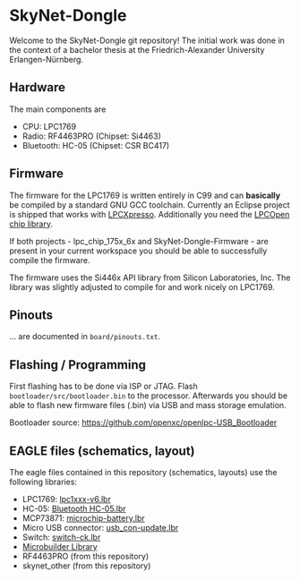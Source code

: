 SkyNet-Dongle
=============

Welcome to the SkyNet-Dongle git repository!
The initial work was done in the context of a bachelor thesis at the
Friedrich-Alexander University Erlangen-Nürnberg.


Hardware
--------
The main components are
* CPU: LPC1769
* Radio: RF4463PRO (Chipset: Si4463)
* Bluetooth: HC-05 (Chipset: CSR BC417)


Firmware
--------
The firmware for the LPC1769 is written entirely in C99 and can **basically**
be compiled by a standard GNU GCC toolchain.
Currently an Eclipse project is shipped that works with
[LPCXpresso](http://www.embeddedartists.com/products/lpcxpresso).
Additionally you need the [LPCOpen chip library](http://www.lpcware.com/lpcopen).

If both projects - lpc_chip_175x_6x and SkyNet-Dongle-Firmware - are present in
your current workspace you should be able to successfully compile the firmware.

The firmware uses the Si446x API library from Silicon Laboratories, Inc.
The library was slightly adjusted to compile for and work nicely on LPC1769.


Pinouts
-------
... are documented in `board/pinouts.txt`.


Flashing / Programming
----------------------
First flashing has to be done via ISP or JTAG.
Flash `bootloader/src/bootloader.bin` to the processor.
Afterwards you should be able to flash new firmware files
(.bin) via USB and mass storage emulation.

Bootloader source: https://github.com/openxc/openlpc-USB_Bootloader



EAGLE files (schematics, layout)
--------------------------------

The eagle files contained in this repository
(schematics, layouts) use the following libraries:
* LPC1769: [lpc1xxx-v6.lbr](http://www.cadsoft.de/downloads/file/lpc1xxx-v6.lbr)
* HC-05: [Bluetooth HC-05.lbr](https://github.com/ErichStyger/mcuoneclipse/tree/master/Eagle/Library)
* MCP73871: [microchip-battery.lbr](https://github.com/scott-42/eagle-lib)
* Micro USB connector: [usb_con-update.lbr](http://www.cadsoft.de/downloads/file/usb_con-update.lbr)
* Switch: [switch-ck.lbr](https://github.com/robertstarr/lbr_user/blob/master/switch-ck.lbr)
* [Microbuilder Library](http://www.microbuilder.eu/Projects/EagleFootprintLibrary.aspx)
* RF4463PRO (from this repository)
* skynet_other (from this repository)


